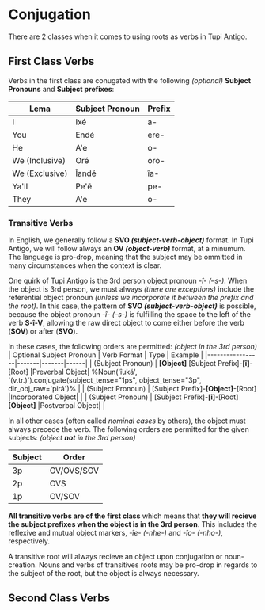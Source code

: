 # Conjugation

<PyodideLoader>

There are 2 classes when it comes to using roots as verbs in Tupi Antigo.

## First Class Verbs

Verbs in the first class are conugated with the following _(optional)_ **Subject Pronouns** and **Subject prefixes**:

| Lema | Subject Pronoun | Prefix |
|------|-----------------|--------|
| I    | Ixé             | a-     |
| You  | Endé            | ere-   |
| He   | A'e             | o-     |
| We (Inclusive) | Oré    | oro- |
| We (Exclusive) | Îandé  | îa-  |
| Ya'll | Pe'ẽ           | pe-    |
| They  | A'e            | o-     |

### Transitive Verbs

In English, we generally follow a **SVO _(subject-verb-object)_** format. 
In Tupi Antigo, we will follow always an **OV _(object-verb)_** format, at a minumum. The language is pro-drop, meaning that the subject may be ommitted in many circumstances when the context is clear.

One quirk of Tupi Antigo is the 3rd person object pronoun _-î- (–s-)_. When the object is 3rd person, we must always _(there are exceptions)_ include the referential object pronoun _(unless we incorporate it between the prefix and the root)_. In this case, the pattern of **SVO _(subject-verb-object)_** is possible, because the object pronoun _-î- (–s-)_ is fulfilling the space to the left of the verb **S-î-V**, allowing the raw direct object to come either before the verb (**SOV**) or after (**SVO**).

In these cases, the following orders are permitted: _(object in the 3rd person)_
| Optional Subject Pronoun | Verb Format | Type | Example |
|-----------------|-------|-------|------|
| (Subject Pronoun) | **[Object]** [Subject Prefix]-**[î]**-[Root] |Preverbal Object| %Noun('îuká', '(v.tr.)').conjugate(subject_tense="1ps", object_tense="3p", dir_obj_raw='pirá')% |
| (Subject Pronoun) | [Subject Prefix]-**[Object]**-[Root] |Incorporated Object|  |
| (Subject Pronoun) | [Subject Prefix]-**[î]**-[Root] **[Object]** |Postverbal Object|  |


In all other cases (often called _nominal cases_ by others), the object must always precede the verb. The following orders are permitted for the given subjects: _(object **not** in the 3rd person)_

<!-- Subject: Order
3p: OV/OVS/SOV
2p: OVS
1p: OV/SOV -->
| Subject | Order |
|---------|-------|
| 3p      | OV/OVS/SOV |
| 2p      | OVS |
| 1p      | OV/SOV |

**All transitive verbs are of the first class** which means that **they will recieve the subject prefixes when the object is in the 3rd person**. This includes the reflexive and mutual object markers, _-îe- (-nhe-)_ and _-îo- (-nho-)_, respectively.

A transitive root will always recieve an object upon conjugation or noun-creation. Nouns and verbs of transitives roots may be pro-drop in regards to the subject of the root, but the object is always necessary. 

## Second Class Verbs


</PyodideLoader>